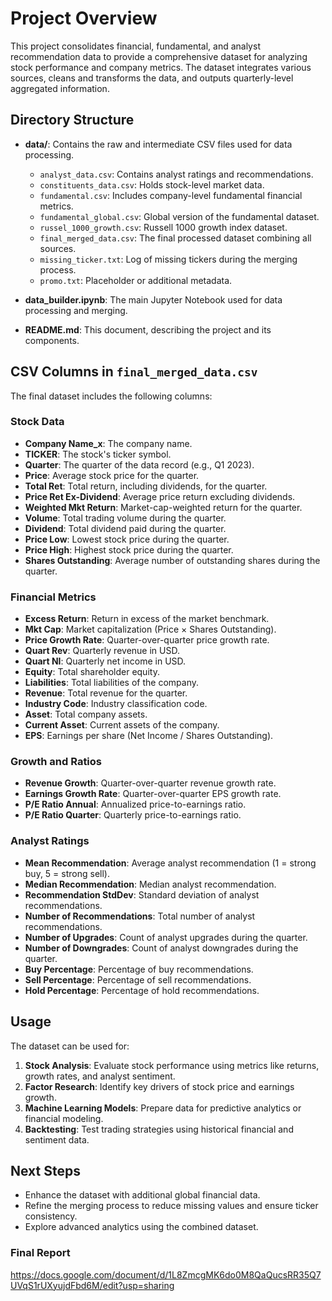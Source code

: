# Project Overview

This project consolidates financial, fundamental, and analyst recommendation data to provide a comprehensive dataset for analyzing stock performance and company metrics. The dataset integrates various sources, cleans and transforms the data, and outputs quarterly-level aggregated information.

## Directory Structure
- **data/**: Contains the raw and intermediate CSV files used for data processing.
  - `analyst_data.csv`: Contains analyst ratings and recommendations.
  - `constituents_data.csv`: Holds stock-level market data.
  - `fundamental.csv`: Includes company-level fundamental financial metrics.
  - `fundamental_global.csv`: Global version of the fundamental dataset.
  - `russel_1000_growth.csv`: Russell 1000 growth index dataset.
  - `final_merged_data.csv`: The final processed dataset combining all sources.
  - `missing_ticker.txt`: Log of missing tickers during the merging process.
  - `promo.txt`: Placeholder or additional metadata.

- **data_builder.ipynb**: The main Jupyter Notebook used for data processing and merging.

- **README.md**: This document, describing the project and its components.

## CSV Columns in `final_merged_data.csv`
The final dataset includes the following columns:

### Stock Data
- **Company Name_x**: The company name.
- **TICKER**: The stock's ticker symbol.
- **Quarter**: The quarter of the data record (e.g., Q1 2023).
- **Price**: Average stock price for the quarter.
- **Total Ret**: Total return, including dividends, for the quarter.
- **Price Ret Ex-Dividend**: Average price return excluding dividends.
- **Weighted Mkt Return**: Market-cap-weighted return for the quarter.
- **Volume**: Total trading volume during the quarter.
- **Dividend**: Total dividend paid during the quarter.
- **Price Low**: Lowest stock price during the quarter.
- **Price High**: Highest stock price during the quarter.
- **Shares Outstanding**: Average number of outstanding shares during the quarter.

### Financial Metrics
- **Excess Return**: Return in excess of the market benchmark.
- **Mkt Cap**: Market capitalization (Price × Shares Outstanding).
- **Price Growth Rate**: Quarter-over-quarter price growth rate.
- **Quart Rev**: Quarterly revenue in USD.
- **Quart NI**: Quarterly net income in USD.
- **Equity**: Total shareholder equity.
- **Liabilities**: Total liabilities of the company.
- **Revenue**: Total revenue for the quarter.
- **Industry Code**: Industry classification code.
- **Asset**: Total company assets.
- **Current Asset**: Current assets of the company.
- **EPS**: Earnings per share (Net Income / Shares Outstanding).

### Growth and Ratios
- **Revenue Growth**: Quarter-over-quarter revenue growth rate.
- **Earnings Growth Rate**: Quarter-over-quarter EPS growth rate.
- **P/E Ratio Annual**: Annualized price-to-earnings ratio.
- **P/E Ratio Quarter**: Quarterly price-to-earnings ratio.

### Analyst Ratings
- **Mean Recommendation**: Average analyst recommendation (1 = strong buy, 5 = strong sell).
- **Median Recommendation**: Median analyst recommendation.
- **Recommendation StdDev**: Standard deviation of analyst recommendations.
- **Number of Recommendations**: Total number of analyst recommendations.
- **Number of Upgrades**: Count of analyst upgrades during the quarter.
- **Number of Downgrades**: Count of analyst downgrades during the quarter.
- **Buy Percentage**: Percentage of buy recommendations.
- **Sell Percentage**: Percentage of sell recommendations.
- **Hold Percentage**: Percentage of hold recommendations.

## Usage
The dataset can be used for:
1. **Stock Analysis**: Evaluate stock performance using metrics like returns, growth rates, and analyst sentiment.
2. **Factor Research**: Identify key drivers of stock price and earnings growth.
3. **Machine Learning Models**: Prepare data for predictive analytics or financial modeling.
4. **Backtesting**: Test trading strategies using historical financial and sentiment data.

## Next Steps
- Enhance the dataset with additional global financial data.
- Refine the merging process to reduce missing values and ensure ticker consistency.
- Explore advanced analytics using the combined dataset.


### Final Report
https://docs.google.com/document/d/1L8ZmcgMK6do0M8QaQucsRR35Q7UVqS1rUXyujdFbd6M/edit?usp=sharing